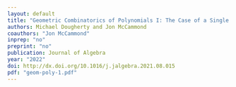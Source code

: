 ```yaml
---
layout: default
title: "Geometric Combinatorics of Polynomials I: The Case of a Single Polynomial"
authors: Michael Dougherty and Jon McCammond
coauthors: "Jon McCammond"
inprep: "no"
preprint: "no"
publication: Journal of Algebra
year: "2022"
doi: http://dx.doi.org/10.1016/j.jalgebra.2021.08.015
pdf: "geom-poly-1.pdf"
---
```

